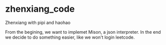 # zhenxiang_code
Zhenxiang with pipi and haohao

From the begining, we want to implemet Mison, a json interpreter. In the end we decide to do something easier, like we won't login leetcode.

